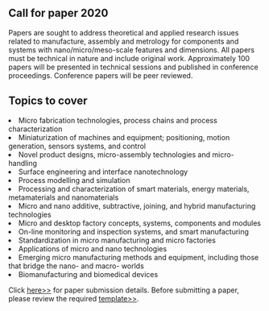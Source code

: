 ## Call for paper 2020

Papers are sought to address theoretical and applied research issues related to manufacture, assembly and metrology for components and systems with nano/micro/meso-scale features and dimensions.
All papers must be technical in nature and include original work. Approximately 100 papers will be presented in technical sessions and published in conference proceedings. Conference papers will be peer reviewed.

## Topics to cover


 <li> Micro fabrication technologies, process chains and process characterization

<li> Miniaturization of machines and equipment; positioning, motion generation, sensors systems, and control

<li> Novel product designs, micro-assembly technologies and micro-handling

<li> Surface engineering and interface nanotechnology

<li> Process modelling and simulation

<li> Processing and characterization of smart materials, energy materials, metamaterials and nanomaterials

<li> Micro and nano additive, subtractive, joining, and hybrid manufacturing technologies

<li> Micro and desktop factory concepts, systems, components and modules

<li> On-line monitoring and inspection systems, and smart manufacturing

<li> Standardization in micro manufacturing and micro factories

<li> Applications of micro and nano technologies

<li> Emerging micro manufacturing methods and equipment, including those that bridge the nano- and macro- worlds

<li> Biomanufacturing and biomedical devices


Click [here>>](https://www.me.iitb.ac.in/~wcmnm/Call_for_papers.pdf) for paper submission details.
Before submitting a paper, please review the required [template>>](/4m-association/assets/files/WCMNM_paper_template_1.docx).